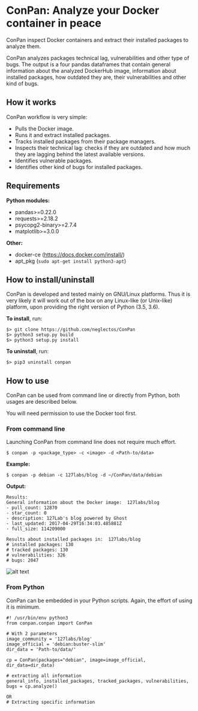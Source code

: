 # ConPan: Analyze your Docker container in peace

ConPan inspect Docker containers and extract their installed packages to analyze them. 

ConPan analyzes packages technical lag, vulnerabilities and other type of bugs.
The output is a four pandas dataframes that contain general information about the analyzed DockerHub image, information about installed packages, how outdated they are, their vulnerabilities and other kind of bugs.

## How it works
ConPan workflow is very simple:
- Pulls the Docker image.
- Runs it and extract installed packages.
- Tracks installed packages from their package managers.
- Inspects their technical lag: checks if they are outdated and how much they are lagging behind the latest available versions.
- Identifies vulnerable packages.
- Identifies other kind of bugs for installed packages.

## Requirements
**Python modules:**
- pandas>=0.22.0
- requests>=2.18.2
- psycopg2-binary>=2.7.4
- matplotlib>=3.0.0

**Other:**
- docker-ce (https://docs.docker.com/install/)
- apt_pkg (```sudo apt-get install python3-apt```)


##  How to install/uninstall
ConPan is developed and tested mainly on GNU/Linux platforms. Thus it is very likely it will work out of the box
on any Linux-like (or Unix-like) platform, upon providing the right version of Python (3.5, 3.6).


**To install**, run:
```
$> git clone https://github.com/neglectos/ConPan
$> python3 setup.py build
$> python3 setup.py install
```

**To uninstall**, run:
```
$> pip3 uninstall conpan
```

## How to use

ConPan can be used from command line or directly from Python, both usages are described below.

You will need permission to use the Docker tool first.
### From command line
Launching ConPan from command line does not require much effort.

```
$ conpan -p <package_type> -c <image> -d <Path-to/data>
```

**Example:**

```
$ conpan -p debian -c 127labs/blog -d ~/ConPan/data/debian
```

**Output:**

```
Results: 
General information about the Docker image:  127labs/blog
- pull_count: 12870
- star_count: 0
- description: 127Lab's blog powered by Ghost
- last_updated: 2017-04-29T16:34:03.485881Z
- full_size: 114209000

Results about installed packages in:  127labs/blog
# installed packages: 130
# tracked packages: 130
# vulnerabilities: 326
# bugs: 2047
```
![alt text](https://raw.githubusercontent.com/neglectos/ConPan/master/analysis/Figure_1.png)

### From Python
ConPan can be embedded in your Python scripts. Again, the effort of using it is minimum.

```
#! /usr/bin/env python3
from conpan.conpan import ConPan

# With 2 parameters
image_community = '127labs/blog'
image_official = 'debian:buster-slim'
dir_data = 'Path-to/data/'

cp = ConPan(packages="debian", image=image_official, dir_data=dir_data)

# extracting all information
general_info, installed_packages, tracked_packages, vulnerabilities, bugs = cp.analyze()

OR
# Extracting specific information


```
